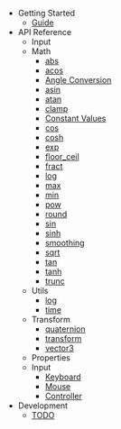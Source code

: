 - Getting Started
  - [Guide](guide.md)
- API Reference
  - Input
  - Math
    - [abs](math/abs.md)
    - [acos](math/acos.md)
    - [Angle Conversion](math/conversion.md)
    - [asin](math/asin.md)
    - [atan](math/atan.md)
    - [clamp](math/clamp.md)
    - [Constant Values](math/constants.md)
    - [cos](math/cos.md)
    - [cosh](math/cosh.md)
    - [exp](math/exp.md)
    - [floor_ceil](math/floor_ceil.md)
    - [fract](math/fract.md)
    - [log](math/log.md)
    - [max](math/max.md)
    - [min](math/min.md)
    - [pow](math/pow.md)
    - [round](math/round.md)
    - [sin](math/sin.md)
    - [sinh](math/sinh.md)
    - [smoothing](math/smoothing.md)
    - [sqrt](math/sqrt.md)
    - [tan](math/tan.md)
    - [tanh](math/tanh.md)
    - [trunc](math/trunc.md)
  - Utils
    - [log](utils/log.md)
    - [time](utils/time.md)
  - Transform
    - [quaternion](transform/quaternion.md)
    - [transform](transform/transform.md)
    - [vector3](transform/vector3.md)
  - Properties
  - Input
    - [Keyboard](input/keyboard.md)
    - [Mouse](input/mouse.md)
    - [Controller](input/controller.md)
- Development
  - [TODO](todo.md)